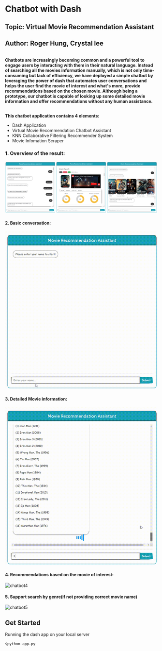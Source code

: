 # Chatbot with Dash
## Topic: Virtual Movie Recommendation Assistant 
## Author: Roger Hung, Crystal lee
<br >
<strong>Chatbots are increasingly becoming common and a powerful tool to engage users by interacting with them in their natural language. Instead of searching all the movies information manually, which is not only time-consuming but lack of efficiency, we have deployed a simple chatbot by leveraging the power of dash that automates user conversations and helps the user find the movie of interest and what's more, provide recommendations based on the chosen movie. Although being a prototype, our chatbot is capable of looking up some detailed movie information and offer recommendations without any human assistance.</strong> <br >

<br >

**This chatbot application contains 4 elements:**

- Dash Application 
- Virtual Movie Recommendation Chatbot Assistant
- KNN Collaborative Filtering Recommender System 
- Movie Infomation Scraper 


### 1. Overview of the result:
![chatbot1](images/demo0.png)

#### 2. Basic conversation:
![chatbot2](images/demo1.gif)

#### 3. Detailed Movie information:
![chatbot3](images/demo2.gif)

#### 4. Recommendations based on the movie of interest:
![chatbot4](images/demo3.gif)

#### 5. Support search by genre(if not providing correct movie name) 
![chatbot5](images/demo4.gif)

## Get Started

Running the dash app on your local server

```cmd
$python app.py
```




